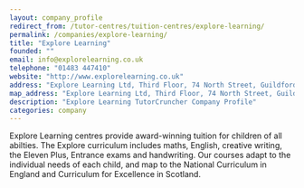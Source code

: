 ```yaml
---
layout: company_profile
redirect_from: /tutor-centres/tuition-centres/explore-learning/
permalink: /companies/explore-learning/
title: "Explore Learning"
founded: ""
email: info@explorelearning.co.uk
telephone: "01483 447410"
website: "http://www.explorelearning.co.uk"
address: "Explore Learning Ltd, Third Floor, 74 North Street, Guildford,Surrey, GU1 4AW"
map_address: "Explore Learning Ltd, Third Floor, 74 North Street, Guildford,Surrey, GU1 4AW"
description: "Explore Learning TutorCruncher Company Profile"
categories: company
---
```

Explore Learning centres provide award-winning tuition for children of all abilties. The Explore curriculum includes maths, English, creative writing, the Eleven Plus, Entrance exams and handwriting.  Our courses adapt to the individual needs of each child, and map to the National Curriculum in England and Curriculum for Excellence in Scotland.
